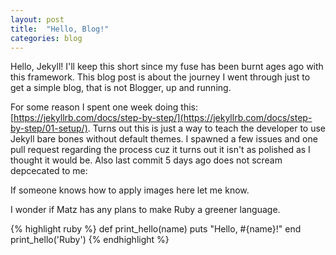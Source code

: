 ```yaml
---
layout: post
title:  "Hello, Blog!"
categories: blog
---
```


Hello, Jekyll! I'll keep this short since my fuse has been burnt ages ago with this framework. This blog post is about the journey I went through just to get a simple blog, that is not Blogger, up and running.

For some reason I spent one week doing this: [https://jekyllrb.com/docs/step-by-step/](https://jekyllrb.com/docs/step-by-step/01-setup/). Turns out this is just a way to teach the developer to use Jekyll bare bones without default themes. I spawned a few issues and one pull request regarding the process cuz it turns out it isn't as polished as I thought it would be. Also last commit 5 days ago does not scream depcecated to me:

If someone knows how to apply images here let me know.

I wonder if Matz has any plans to make Ruby a greener language.

{% highlight ruby %}
def print_hello(name)
  puts "Hello, #{name}!"
end
print_hello('Ruby')
{% endhighlight %}
